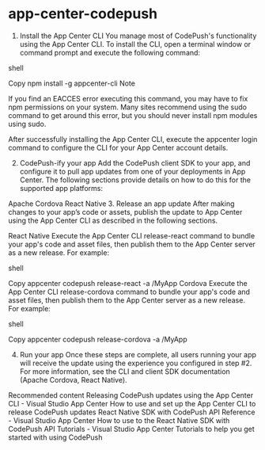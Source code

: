 # app-center-codepush

1. Install the App Center CLI
You manage most of CodePush's functionality using the App Center CLI. To install the CLI, open a terminal window or command prompt and execute the following command:

shell

Copy
npm install -g appcenter-cli
 Note

If you find an EACCES error executing this command, you may have to fix npm permissions on your system. Many sites recommend using the sudo command to get around this error, but you should never install npm modules using sudo.

After successfully installing the App Center CLI, execute the appcenter login command to configure the CLI for your App Center account details.

2. CodePush-ify your app
Add the CodePush client SDK to your app, and configure it to pull app updates from one of your deployments in App Center. The following sections provide details on how to do this for the supported app platforms:

Apache Cordova
React Native
3. Release an app update
After making changes to your app’s code or assets, publish the update to App Center using the App Center CLI as described in the following sections.

React Native
Execute the App Center CLI release-react command to bundle your app's code and asset files, then publish them to the App Center server as a new release. For example:

shell

Copy
appcenter codepush release-react -a <ownerName>/MyApp
Cordova
Execute the App Center CLI release-cordova command to bundle your app's code and asset files, then publish them to the App Center server as a new release. For example:

shell

Copy
appcenter codepush release-cordova -a <ownerName>/MyApp

4. Run your app
Once these steps are complete, all users running your app will receive the update using the experience you configured in step #2. For more information, see the CLI and client SDK documentation (Apache Cordova, React Native).

Recommended content
Releasing CodePush updates using the App Center CLI - Visual Studio App Center
How to use and set up the App Center CLI to release CodePush updates
React Native SDK with CodePush API Reference - Visual Studio App Center
How to use to the React Native SDK with CodePush API
Tutorials - Visual Studio App Center
Tutorials to help you get started with using CodePush
